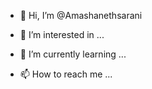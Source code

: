 - 👋 Hi, I’m @Amashanethsarani
- 👀 I’m interested in ...
- 🌱 I’m currently learning ...

- 📫 How to reach me ...

<!---
Amashanethsarani/Amashanethsarani is a ✨ special ✨ repository because its `README.md` (this file) appears on your GitHub profile.
You can click the Preview link to take a look at your changes.
--->
